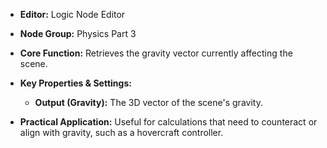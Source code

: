 - **Editor:** Logic Node Editor
    
- **Node Group:** Physics Part 3
    
- **Core Function:** Retrieves the gravity vector currently affecting the scene.
    
- **Key Properties & Settings:**
    
    - **Output (Gravity):** The 3D vector of the scene's gravity.
        
- **Practical Application:** Useful for calculations that need to counteract or align with gravity, such as a hovercraft controller.